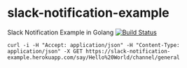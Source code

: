 # slack-notification-example
Slack Notification Example in Golang [![Build Status](https://travis-ci.org/burakince/slack-notification-example.svg?branch=master)](https://travis-ci.org/burakince/slack-notification-example)

```
curl -i -H "Accept: application/json" -H "Content-Type: application/json" -X GET https://slack-notification-example.herokuapp.com/say/Hello%20World/channel/general
```
